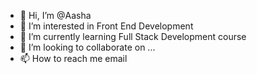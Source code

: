 - 👋 Hi, I’m @Aasha
- 👀 I’m interested in Front End Development
- 🌱 I’m currently learning Full Stack Development course
- 💞️ I’m looking to collaborate on ...
- 📫 How to reach me email

<!---
Aasha99/Aasha99 is a ✨ special ✨ repository because its `README.md` (this file) appears on your GitHub profile.
You can click the Preview link to take a look at your changes.
--->
